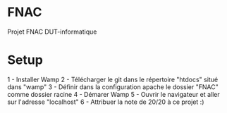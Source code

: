 # FNAC

Projet FNAC DUT-informatique

# Setup

1 - Installer Wamp
2 - Télécharger le git dans le répertoire "htdocs" situé dans "wamp"
3 - Définir dans la configuration apache le dossier "FNAC" comme dossier racine
4 - Démarer Wamp
5 - Ouvrir le navigateur et aller sur l'adresse "localhost"
6 - Attribuer la note de 20/20 à ce projet :)
